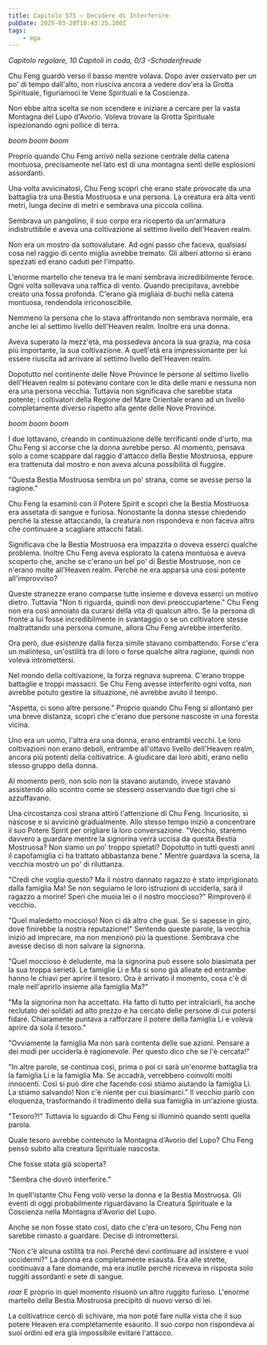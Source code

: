 ```yaml
---
title: Capitolo 575 – Decidere di Interferire
pubDate: 2025-03-20T10:43:25.100Z
tags:
    - mga
---
```



<em>Capitolo regolare,
10 Capitoli in coda, 0/3
-Schadenfreude</em>


Chu Feng guardò verso il basso mentre volava. Dopo aver osservato per un po' di tempo dall'alto, non riusciva ancora a vedere dov'era la Grotta Spirituale, figuriamoci le Vene Spirituali e la Coscienza.


Non ebbe altra scelta se non scendere e iniziare a cercare per la vasta Montagna del Lupo d'Avorio. Voleva trovare la Grotta Spirituale ispezionando ogni pollice di terra.


*boom boom boom*


Proprio quando Chu Feng arrivò nella sezione centrale della catena montuosa, precisamente nel lato est di una montagna sentì delle esplosioni assordanti.


Una volta avvicinatosi, Chu Feng scoprì che erano state provocate da una battaglia tra una Bestia Mostruosa e una persona.
La creatura era alta venti metri, lunga decine di metri e sembrava una piccola collina.


Sembrava un pangolino, il suo corpo era ricoperto da un'armatura indistruttibile e aveva una coltivazione al settimo livello dell'Heaven realm.


Non era un mostro da sottovalutare. Ad ogni passo che faceva, qualsiasi cosa nel raggio di cento miglia avrebbe tremato. Gli alberi attorno si erano spezzati ed erano caduti per l'impatto.


L'enorme martello che teneva tra le mani sembrava incredibilmente feroce. Ogni volta sollevava una raffica di vento. Quando precipitava, avrebbe creato una fossa profonda. C'erano già migliaia di buchi nella catena montuosa, rendendola irriconoscibile.


Nemmeno la persona che lo stava affrontando non sembrava normale, era anche lei al settimo livello dell'Heaven realm. Inoltre era una donna.


Aveva superato la mezz'età, ma possedeva ancora la sua grazia, ma cosa più importante, la sua coltivazione. A quell'età era impressionante per lui essere riuscita ad arrivare al settimo livello dell'Heaven realm.


Dopotutto nel continente delle Nove Province le persone al settimo livello dell'Heaven realm si potevano contare con le dita delle mani e nessuna non era una persona vecchia. Tuttavia non significava che sarebbe stata potente; i coltivatori della Regione del Mare Orientale erano ad un livello completamente diverso rispetto alla gente delle Nove Province.


*boom boom boom*


I due lottavano, creando in continuazione delle terrificanti onde d'urto, ma Chu Feng si accorse che la donna avrebbe perso. Al momento, pensava solo a come scappare dal raggio d'attacco della Bestie Mostruosa, eppure era trattenuta dal mostro e non aveva alcuna possibilità di fuggire.


"Questa Bestia Mostruosa sembra un po' strana, come se avesse perso la ragione."


Chu Feng la esaminò con il Potere Spirit e scoprì che la Bestia Mostruosa era assetata di sangue e furiosa. Nonostante la donna stesse chiedendo perché la stesse attaccando, la creatura non rispondeva e non faceva altro che continuare a scagliare attacchi fatali.


Significava che la Bestia Mostruosa era impazzita o doveva esserci qualche problema. Inoltre Chu Feng aveva esplorato la catena montuosa e aveva scoperto che, anche se c'erano un bel po' di Bestie Mostruose, non ce n'erano molte all'Heaven realm. Perché ne era apparsa una così potente all'improvviso?


Queste stranezze erano comparse tutte insieme e doveva esserci un motivo dietro. Tuttavia "Non ti riguarda, quindi non devi preoccupartene." Chu Feng non era così annoiato da curarsi della vita di qualcun altro. Se la persona di fronte a lui fosse incredibilmente in svantaggio o se un coltivatore stesse maltrattando una persona comune, allora Chu Feng avrebbe interferito.


Ora però, due esistenze dalla forza simile stavano combattendo. Forse c'era un malinteso, un'ostilità tra di loro o forse qualche altra ragione, quindi non voleva intromettersi.


Nel mondo della coltivazione, la forza regnava suprema. C'erano troppe battaglie e troppi massacri. Se Chu Feng avesse interferito ogni volta, non avrebbe potuto gestire la situazione, né avrebbe avuto il tempo.


"Aspetta, ci sono altre persone." Proprio quando Chu Feng si allontanò per una breve distanza, scoprì che c'erano due persone nascoste in una foresta vicina.


Uno era un uomo, l'altra era una donna, erano entrambi vecchi. Le loro coltivazioni non erano deboli, entrambe all'ottavo livello dell'Heaven realm, ancora più potenti della coltivatrice. A giudicare dai loro abiti, erano nello stesso gruppo della donna.


Al momento però, non solo non la stavano aiutando, invece stavano assistendo allo scontro come se stessero osservando due tigri che si azzuffavano.


Una circostanza così strana attirò l'attenzione di Chu Feng. Incuriosito, si nascose e si avvicinò gradualmente. Allo stesso tempo iniziò a concentrare il suo Potere Spirit per origliare la loro conversazione.
"Vecchio, staremo davvero a guardare mentre la signorina verrà uccisa da questa Bestia Mostruosa? Non siamo un po' troppo spietati? Dopotutto in tutti questi anni il capofamiglia ci ha trattato abbastanza bene." Mentre guardava la scena, la vecchia mostrò un po' di riluttanza.


"Credi che voglia questo? Ma il nostro dannato ragazzo è stato imprigionato dalla famiglia Ma! Se non seguiamo le loro istruzioni di ucciderla, sarà il ragazzo a morire! Speri che muoia lei o il nostro moccioso?" Rimproverò il vecchio.


"Quel maledetto moccioso! Non ci dà altro che guai. Se si sapesse in giro, dove finirebbe la nostra reputazione!" Sentendo queste parole, la vecchia iniziò ad imprecare, ma non menzionò più la questione. Sembrava che avesse deciso di non salvare la signorina.


"Quel moccioso è deludente, ma la signorina può essere solo biasimata per la sua troppa serietà. Le famiglie Li e Ma si sono già alleate ed entrambe hanno le chiavi per aprire il tesoro. Ora è arrivato il momento, cosa c'è di male nell'aprirlo insieme alla famiglia Ma?"


"Ma la signorina non ha accettato. Ha fatto di tutto per intralciarli, ha anche reclutato dei soldati ad alto prezzo e ha cercato delle persone di cui potersi fidare. Chiaramente puntava a rafforzare il potere della famiglia Li e voleva aprire da sola il tesoro."


"Ovviamente la famiglia Ma non sarà contenta delle sue azioni. Pensare a dei modi per ucciderla è ragionevole. Per questo dico che se l'è cercata!"


"In altre parole, se continua così, prima o poi ci sarà un'enorme battaglia tra la famiglia Li e la famiglia Ma. Se accadrà, verrebbero coinvolti molti innocenti. Così si può dire che facendo così stiamo aiutando la famiglia Li. La stiamo salvando! Non c'è niente per cui biasimarci." Il vecchio parlò con eloquenza, trasformando il tradimento della sua famiglia in un'azione giusta.


"Tesoro?!" Tuttavia lo sguardo di Chu Feng si illuminò quando sentì quella parola.


Quale tesoro avrebbe contenuto la Montagna d'Avorio del Lupo? Chu Feng pensò subito alla creatura Spirituale nascosta.


Che fosse stata già scoperta?


"Sembra che dovrò interferire."


In quell'istante Chu Feng volò verso la donna e la Bestia Mostruosa. Gli eventi di oggi probabilmente riguardavano la Creatura Spirituale e la Coscienza nella Montagna d'Avorio del Lupo.


Anche se non fosse stato così, dato che c'era un tesoro, Chu Feng non sarebbe rimasto a guardare. Decise di intromettersi.


"Non c'è alcuna ostilità tra noi. Perché devi continuare ad insistere e vuoi uccidermi?" La donna era completamente esausta. Era alle strette, continuava a fare domande, ma era inutile perché riceveva in risposta solo ruggiti assordanti e sete di sangue.


*roar* E proprio in quel momento risuonò un altro ruggito furioso. L'enorme martello della Bestia Mostruosa precipitò di nuovo verso di lei.


La coltivatrice cercò di schivare, ma non poté fare nulla vista che il suo potere Heaven era completamente esaurito. Il suo corpo non rispondeva ai suoi ordini ed era già impossibile evitare l'attacco.
                                


                                



